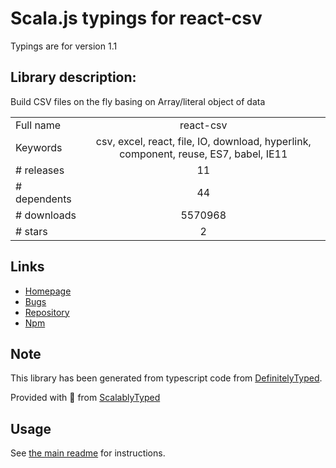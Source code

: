 
# Scala.js typings for react-csv

Typings are for version 1.1

## Library description:
Build CSV files on the fly basing on Array/literal object of data

|                    |                 |
| ------------------ | :-------------: |
| Full name          | react-csv |
| Keywords           | csv, excel, react, file, IO, download, hyperlink, component, reuse, ES7, babel, IE11 |
| # releases         | 11 |
| # dependents       | 44 |
| # downloads        | 5570968 |
| # stars            | 2 |

## Links
- [Homepage](https://github.com/react-csv/react-csv#readme)
- [Bugs](https://github.com/react-csv/react-csv/issues)
- [Repository](https://github.com/react-csv/react-csv)
- [Npm](https://www.npmjs.com/package/react-csv)
    


## Note
This library has been generated from typescript code from [DefinitelyTyped](https://definitelytyped.org).

Provided with :purple_heart: from [ScalablyTyped](https://github.com/oyvindberg/ScalablyTyped)

## Usage
See [the main readme](../../readme.md) for instructions.


